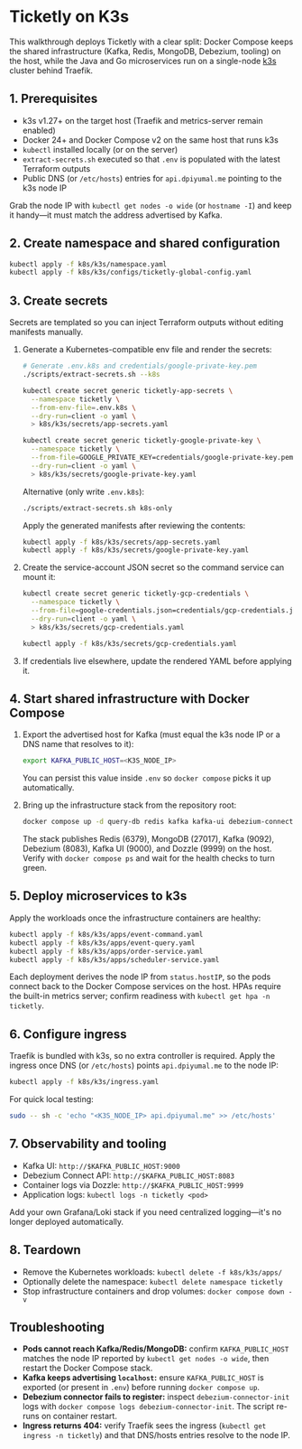 # Ticketly on K3s

This walkthrough deploys Ticketly with a clear split: Docker Compose keeps the shared infrastructure (Kafka, Redis, MongoDB, Debezium, tooling) on the host, while the Java and Go microservices run on a single-node [k3s](https://k3s.io/) cluster behind Traefik.

## 1. Prerequisites

- k3s v1.27+ on the target host (Traefik and metrics-server remain enabled)
- Docker 24+ and Docker Compose v2 on the same host that runs k3s
- `kubectl` installed locally (or on the server)
- `extract-secrets.sh` executed so that `.env` is populated with the latest Terraform outputs
- Public DNS (or `/etc/hosts`) entries for `api.dpiyumal.me` pointing to the k3s node IP

Grab the node IP with `kubectl get nodes -o wide` (or `hostname -I`) and keep it handy—it must match the address advertised by Kafka.

## 2. Create namespace and shared configuration

```bash
kubectl apply -f k8s/k3s/namespace.yaml
kubectl apply -f k8s/k3s/configs/ticketly-global-config.yaml
```

## 3. Create secrets

Secrets are templated so you can inject Terraform outputs without editing manifests manually.

1. Generate a Kubernetes-compatible env file and render the secrets:

    ```bash
    # Generate .env.k8s and credentials/google-private-key.pem
    ./scripts/extract-secrets.sh --k8s

    kubectl create secret generic ticketly-app-secrets \
      --namespace ticketly \
      --from-env-file=.env.k8s \
      --dry-run=client -o yaml \
      > k8s/k3s/secrets/app-secrets.yaml

    kubectl create secret generic ticketly-google-private-key \
      --namespace ticketly \
      --from-file=GOOGLE_PRIVATE_KEY=credentials/google-private-key.pem \
      --dry-run=client -o yaml \
      > k8s/k3s/secrets/google-private-key.yaml
    ```

    Alternative (only write `.env.k8s`):

    ```bash
    ./scripts/extract-secrets.sh k8s-only
    ```

    Apply the generated manifests after reviewing the contents:

    ```bash
    kubectl apply -f k8s/k3s/secrets/app-secrets.yaml
    kubectl apply -f k8s/k3s/secrets/google-private-key.yaml
    ```

2. Create the service-account JSON secret so the command service can mount it:

    ```bash
    kubectl create secret generic ticketly-gcp-credentials \
      --namespace ticketly \
      --from-file=google-credentials.json=credentials/gcp-credentials.json \
      --dry-run=client -o yaml \
      > k8s/k3s/secrets/gcp-credentials.yaml

    kubectl apply -f k8s/k3s/secrets/gcp-credentials.yaml
    ```

3. If credentials live elsewhere, update the rendered YAML before applying it.

## 4. Start shared infrastructure with Docker Compose

1. Export the advertised host for Kafka (must equal the k3s node IP or a DNS name that resolves to it):

    ```bash
    export KAFKA_PUBLIC_HOST=<K3S_NODE_IP>
    ```

    You can persist this value inside `.env` so `docker compose` picks it up automatically.

2. Bring up the infrastructure stack from the repository root:

    ```bash
    docker compose up -d query-db redis kafka kafka-ui debezium-connect debezium-connector-init dozzle
    ```

    The stack publishes Redis (6379), MongoDB (27017), Kafka (9092), Debezium (8083), Kafka UI (9000), and Dozzle (9999) on the host. Verify with `docker compose ps` and wait for the health checks to turn green.

## 5. Deploy microservices to k3s

Apply the workloads once the infrastructure containers are healthy:

```bash
kubectl apply -f k8s/k3s/apps/event-command.yaml
kubectl apply -f k8s/k3s/apps/event-query.yaml
kubectl apply -f k8s/k3s/apps/order-service.yaml
kubectl apply -f k8s/k3s/apps/scheduler-service.yaml
```

Each deployment derives the node IP from `status.hostIP`, so the pods connect back to the Docker Compose services on the host. HPAs require the built-in metrics server; confirm readiness with `kubectl get hpa -n ticketly`.

## 6. Configure ingress

Traefik is bundled with k3s, so no extra controller is required. Apply the ingress once DNS (or `/etc/hosts`) points `api.dpiyumal.me` to the node IP:

```bash
kubectl apply -f k8s/k3s/ingress.yaml
```

For quick local testing:

```bash
sudo -- sh -c 'echo "<K3S_NODE_IP> api.dpiyumal.me" >> /etc/hosts'
```

## 7. Observability and tooling

- Kafka UI: `http://$KAFKA_PUBLIC_HOST:9000`
- Debezium Connect API: `http://$KAFKA_PUBLIC_HOST:8083`
- Container logs via Dozzle: `http://$KAFKA_PUBLIC_HOST:9999`
- Application logs: `kubectl logs -n ticketly <pod>`

Add your own Grafana/Loki stack if you need centralized logging—it's no longer deployed automatically.

## 8. Teardown

- Remove the Kubernetes workloads: `kubectl delete -f k8s/k3s/apps/`
- Optionally delete the namespace: `kubectl delete namespace ticketly`
- Stop infrastructure containers and drop volumes: `docker compose down -v`

## Troubleshooting

- **Pods cannot reach Kafka/Redis/MongoDB:** confirm `KAFKA_PUBLIC_HOST` matches the node IP reported by `kubectl get nodes -o wide`, then restart the Docker Compose stack.
- **Kafka keeps advertising `localhost`:** ensure `KAFKA_PUBLIC_HOST` is exported (or present in `.env`) before running `docker compose up`.
- **Debezium connector fails to register:** inspect `debezium-connector-init` logs with `docker compose logs debezium-connector-init`. The script re-runs on container restart.
- **Ingress returns 404:** verify Traefik sees the ingress (`kubectl get ingress -n ticketly`) and that DNS/hosts entries resolve to the node IP.
